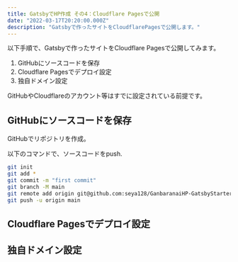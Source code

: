 ```yaml
---
title: GatsbyでHP作成 その4：Cloudflare Pagesで公開
date: "2022-03-17T20:20:00.000Z"
description: "Gatsbyで作ったサイトをCloudflarePagesで公開します。"
---
```


以下手順で、Gatsbyで作ったサイトをCloudflare Pagesで公開してみます。

1. GitHubにソースコードを保存
2. Cloudflare Pagesでデプロイ設定
3. 独自ドメイン設定

GitHubやCloudflareのアカウント等はすでに設定されている前提です。

## GitHubにソースコードを保存

GitHubでリポジトリを作成。

以下のコマンドで、ソースコードをpush.

```sh
git init
git add *
git commit -m "first commit"
git branch -M main
git remote add origin git@github.com:seya128/GanbaranaiHP-GatsbyStarterBlog.git
git push -u origin main
```

## Cloudflare Pagesでデプロイ設定

## 独自ドメイン設定

